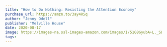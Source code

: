 ```yaml
---
title: "How to Do Nothing: Resisting the Attention Economy"
purchase_url: https://amzn.to/3ay4R5q
author: "Jenny Odell"
publisher: "Melville House"
date: 2020-08-17
image: https://images-na.ssl-images-amazon.com/images/I/51G8GyubA+L._SL75_.jpg
tags:
---
```


